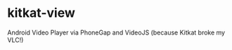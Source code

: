 kitkat-view
===========

Android Video Player via PhoneGap and VideoJS (because Kitkat broke my VLC!)
